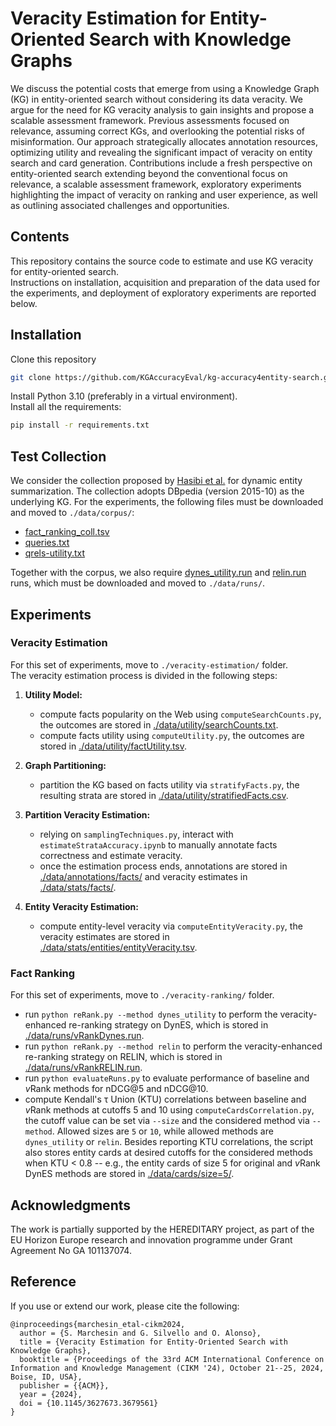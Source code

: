# Veracity Estimation for Entity-Oriented Search with Knowledge Graphs
We discuss the potential costs that emerge from using a Knowledge Graph (KG) in entity-oriented search without considering its data veracity. We argue for the need for KG veracity analysis to gain insights and propose a scalable assessment framework. Previous assessments focused on relevance, assuming correct KGs, and overlooking the potential risks of misinformation. Our approach strategically allocates annotation resources, optimizing utility and revealing the significant impact of veracity on entity search and card generation. Contributions include a fresh perspective on entity-oriented search extending beyond the conventional focus on relevance, a scalable assessment framework, exploratory experiments highlighting the impact of veracity on ranking and user experience, as well as outlining associated challenges and opportunities.

## Contents

This repository contains the source code to estimate and use KG veracity for entity-oriented search. <br>
Instructions on installation, acquisition and preparation of the data used for the experiments, and deployment of exploratory experiments are reported below.

## Installation 

Clone this repository

```bash
git clone https://github.com/KGAccuracyEval/kg-accuracy4entity-search.git
```

Install Python 3.10 (preferably in a virtual environment). <br>
Install all the requirements:

```bash
pip install -r requirements.txt
```

## Test Collection 

We consider the collection proposed by [Hasibi et al.](http://hasibi.com/files/sigir2017-dynes.pdf) for dynamic entity summarization. The collection adopts DBpedia (version 2015-10) as the underlying KG. For the experiments, the following files must be downloaded and moved to ```./data/corpus/```: <br>
- [fact_ranking_coll.tsv](https://github.com/iai-group/DynamicEntitySummarization-DynES/blob/master/data/fact_ranking_coll.tsv)
- [queries.txt](https://github.com/iai-group/DynamicEntitySummarization-DynES/blob/master/data/queries.txt)
- [qrels-utility.txt](https://github.com/iai-group/DynamicEntitySummarization-DynES/blob/master/data/qrels-utility.txt)

Together with the corpus, we also require [dynes_utility.run](https://github.com/iai-group/DynamicEntitySummarization-DynES/blob/master/runs/dynes_utility.run) and [relin.run](https://github.com/iai-group/DynamicEntitySummarization-DynES/blob/master/runs/relin.run) runs, which must be downloaded and moved to ```./data/runs/```.

## Experiments

### Veracity Estimation

For this set of experiments, move to ```./veracity-estimation/``` folder. <br>
The veracity estimation process is divided in the following steps:
1) <b>Utility Model:</b>
   - compute facts popularity on the Web using ```computeSearchCounts.py```, the outcomes are stored in [./data/utility/searchCounts.txt](https://github.com/KGAccuracyEval/kg-accuracy4entity-search/blob/main/data/utility/searchCounts.txt).
   - compute facts utility using ```computeUtility.py```, the outcomes are stored in [./data/utility/factUtility.tsv](https://github.com/KGAccuracyEval/kg-accuracy4entity-search/blob/main/data/utility/factUtility.tsv).

2) <b>Graph Partitioning:</b>
   - partition the KG based on facts utility via ```stratifyFacts.py```, the resulting strata are stored in [./data/utility/stratifiedFacts.csv](https://github.com/KGAccuracyEval/kg-accuracy4entity-search/blob/main/data/utility/stratifiedFacts.csv).
  
3) <b>Partition Veracity Estimation:</b>
   - relying on ```samplingTechniques.py```, interact with ```estimateStrataAccuracy.ipynb``` to manually annotate facts correctness and estimate veracity.
   - once the estimation process ends, annotations are stored in [./data/annotations/facts/](https://github.com/KGAccuracyEval/kg-accuracy4entity-search/tree/main/data/annotations/facts) and veracity estimates in [./data/stats/facts/](https://github.com/KGAccuracyEval/kg-accuracy4entity-search/tree/main/data/stats/facts).
  
4) <b>Entity Veracity Estimation:</b>
   - compute entity-level veracity via ```computeEntityVeracity.py```, the veracity estimates are stored in [./data/stats/entities/entityVeracity.tsv](https://github.com/KGAccuracyEval/kg-accuracy4entity-search/blob/main/data/stats/entities/entityVeracity.tsv).

### Fact Ranking

For this set of experiments, move to ```./veracity-ranking/``` folder. <br>
- run ```python reRank.py --method dynes_utility``` to perform the veracity-enhanced re-ranking strategy on DynES, which is stored in [./data/runs/vRankDynes.run](https://github.com/KGAccuracyEval/kg-accuracy4entity-search/blob/main/data/runs/vRankDynes.run).
- run ```python reRank.py --method relin``` to perform the veracity-enhanced re-ranking strategy on RELIN, which is stored in [./data/runs/vRankRELIN.run](https://github.com/KGAccuracyEval/kg-accuracy4entity-search/blob/main/data/runs/vRankRELIN.run).
- run ```python evaluateRuns.py``` to evaluate performance of baseline and <i>v</i>Rank methods for nDCG@5 and nDCG@10.
- compute Kendall's &tau; Union (KTU) correlations between baseline and <i>v</i>Rank methods at cutoffs 5 and 10 using ```computeCardsCorrelation.py```, the cutoff value can be set via ```--size``` and the considered method via ```--method```. Allowed sizes are ```5``` or ```10```, while allowed methods are ```dynes_utility``` or ```relin```. Besides reporting KTU correlations, the script also stores entity cards at desired cutoffs for the considered methods when KTU < 0.8 -- e.g., the entity cards of size 5 for original and <i>v</i>Rank DynES methods are stored in [./data/cards/size=5/](https://github.com/KGAccuracyEval/kg-accuracy4entity-search/tree/main/data/cards/size%3D5).

## Acknowledgments
The work is partially supported by the HEREDITARY project, as part of the EU Horizon Europe research and innovation programme under Grant Agreement No GA 101137074.

## Reference
If you use or extend our work, please cite the following:

```
@inproceedings{marchesin_etal-cikm2024,
  author = {S. Marchesin and G. Silvello and O. Alonso},
  title = {Veracity Estimation for Entity-Oriented Search with Knowledge Graphs},
  booktitle = {Proceedings of the 33rd ACM International Conference on Information and Knowledge Management (CIKM '24), October 21--25, 2024, Boise, ID, USA},
  publisher = {{ACM}},
  year = {2024},
  doi = {10.1145/3627673.3679561}
}
```



